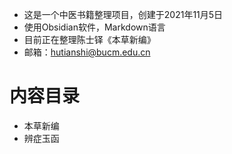 - 这是一个中医书籍整理项目，创建于2021年11月5日
- 使用Obsidian软件，Markdown语言
- 目前正在整理陈士铎《本草新编》
- 邮箱：hutianshi@bucm.edu.cn
# 内容目录
- 本草新编
- 辨症玉函